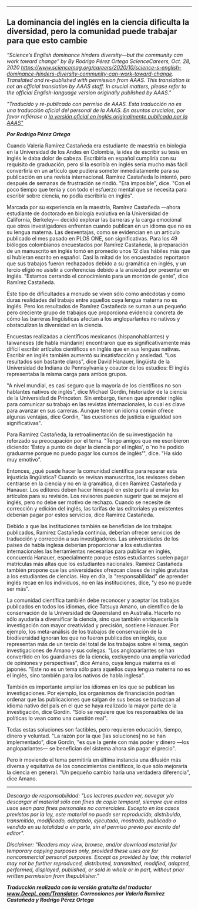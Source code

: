 
---
La dominancia del inglés en la ciencia dificulta la diversidad, pero la comunidad puede trabajar para que esto cambie
---

_“Science’s English dominance hinders diversity—but the community can work toward change” by By Rodrigo Pérez Ortega ScienceCareers, Oct. 28, 2020 https://www.sciencemag.org/careers/2020/10/science-s-english-dominance-hinders-diversity-community-can-work-toward-change. Translated and re-published with permission from AAAS.  This translation is not an official translation by AAAS staff. In crucial matters, please refer to the official English-language version originally published by AAAS."_ 

_"Traducido y re-publicado con permiso de AAAS.  Esta traducción no es una traducción oficial del personal de la AAAS. En asuntos cruciales, por favor refiérase a [la versión oficial en inglés originalmente publicada por la AAAS"](https://www.sciencemag.org/careers/2020/10/science-s-english-dominance-hinders-diversity-community-can-work-toward-change)_


**_Por Rodrigo Pérez Ortega_**


Cuando Valeria Ramírez Castañeda era estudiante de maestría en biología en la Universidad de los Andes en Colombia, la idea de escribir su tesis en inglés le daba dolor de cabeza. Escribirla en español cumpliría con su requisito de graduación, pero si la escribía en inglés sería mucho más fácil convertirla en un artículo que pudiera someter inmediatamente para su publicación en una revista internacional. Ramírez Castañeda lo intentó, pero después de semanas de frustración se rindió. "Era imposible", dice. "Con el poco tiempo que tenía y con todo el esfuerzo mental que se necesita para escribir sobre ciencia, no podía escribirla en inglés".

Marcada por su experiencia en la maestría, Ramírez Castañeda —ahora estudiante de doctorado en biología evolutiva en la Universidad de California, Berkeley— decidió explorar las barreras y la carga emocional que otros investigadores enfrentan cuando publican en un idioma que no es su lengua materna. Las desventajas, como se evidencían en un artículo publicado el mes pasado en PLOS ONE, son significativas. Para los 49 biólogos colombianos encuestados por Ramírez Castañeda, la preparación de un manuscrito en inglés tomó en promedio unos 12 días hábiles más que si hubieran escrito en español. Casi la mitad de los encuestados reportaron que sus trabajos fueron rechazados debido a su gramática en inglés, y un tercio eligió no asistir a conferencias debido a la ansiedad por presentar en inglés. "Estamos cerrando el conocimiento para un montón de gente", dice Ramírez Castañeda.

Este tipo de dificultades a menudo se viven sólo como anécdotas y como duras realidades del trabajo entre aquellos cuya lengua materna no es inglés. Pero los resultados de Ramírez Castañeda se suman a un pequeño pero creciente grupo de trabajos que proporciona evidencia concreta de cómo las barreras lingüísticas afectan a los angloparlantes no nativos y obstaculizan la diversidad en la ciencia.

Encuestas realizadas a científicos mexicanos (hispanohablantes) y taiwaneses (de habla mandarín) encontraron que es significativamente más difícil escribir artículos científicos en inglés que en sus lenguas nativas. Escribir en inglés también aumentó su insatisfacción y ansiedad. "Los resultados son bastante claros", dice David Hanauer, lingüista de la Universidad de Indiana de Pennsylvania y coautor de los estudios: El inglés representaba la misma carga para ambos grupos.

"A nivel mundial, es casi seguro que la mayoría de los científicos no son hablantes nativos de inglés", dice Michael Gordin, historiador de la ciencia de la Universidad de Princeton. Sin embargo, tienen que aprender inglés para comunicar su trabajo en las revistas internacionales, lo cual es clave para avanzar en sus carreras. Aunque tener un idioma común ofrece algunas ventajas, dice Gordin, "las cuestiones de justicia e igualdad son significativas".

Para Ramírez Castañeda, la retroalimentación de su investigación ha reforzado su preocupación por el tema. "Tengo amigos que me escribieron diciendo: 'Estoy a punto de dejar la ciencia por el inglés', o 'no he podido graduarme porque no puedo pagar los cursos de inglés'", dice. "Ha sido muy emotivo".

Entonces, ¿qué puede hacer la comunidad científica para reparar esta injusticia lingüística? Cuando se revisan manuscritos, los revisores deben centrarse en la ciencia y no en la gramática, dicen Ramírez Castañeda y Hanauer. Los editores deben hacer hincapié en este punto al enviar los artículos para su revisión. Los revisores pueden sugerir que se mejore el inglés, pero no debe ser motivo de rechazo. Cuando se necesite de corrección y edición del inglés, las tarifas de las editoriales ya existentes deberían pagar por estos servicios, dice Ramírez Castañeda.

Debido a que las instituciones también se benefician de los trabajos publicados, Ramírez Castañeda continúa, deberían ofrecer servicios de traducción y corrección a sus investigadores. Las universidades de los países de habla inglesa deberían proporcionar a los estudiantes internacionales las herramientas necesarias para publicar en inglés, concuerda Hanauer, especialmente porque estos estudiantes suelen pagar matrículas más altas que los estudiantes nacionales. Ramírez Castañeda también propone que las universidades ofrezcan clases de inglés gratuitas a los estudiantes de ciencias. Hoy en día, la "responsabilidad" de aprender inglés recae en los individuos, no en las instituciones, dice, "y eso no puede ser más".

La comunidad científica también debe reconocer y aceptar los trabajos publicados en todos los idiomas, dice Tatsuya Amano, un científico de la conservación de la Universidad de Queensland en Australia. Hacerlo no sólo ayudaría a diversificar la ciencia, sino que también enriquecería la investigación con mayor creatividad y precisión, sostiene Hanauer. Por ejemplo, los meta-análisis de los trabajos de conservación de la biodiversidad ignoran los que no fueron publicados en inglés, que representan más de un tercio del total de los trabajos sobre el tema, según investigaciones de Amano y sus colegas. "Los angloparlantes se han convertido en los guardianes de la ciencia, excluyendo una amplia variedad de opiniones y perspectivas", dice Amano, cuya lengua materna es el japonés. "Este no es un tema sólo para aquellos cuya lengua materna no es el inglés, sino también para los nativos de habla inglesa".

También es importante ampliar los idiomas en los que se publican las investigaciones. Por ejemplo, los organismos de financiación podrían ordenar que las publicaciones que salgan de sus becas se traduzcan al idioma nativo del país en el que se haya realizado la mayor parte de la investigación, dice Gordin. "Sólo se requiere que los responsables de las políticas lo vean como una cuestión real".

Todas estas soluciones son factibles, pero requieren educación, tiempo, dinero y voluntad. "La razón por la que [las soluciones] no se han implementado", dice Gordin, "es que la gente con más poder y dinero —los angloparlantes— se benefician del sistema ahora sin pagar el precio".

Pero ir moviendo el tema permitiría en última instancia una difusión más diversa y equitativa de los conocimientos científicos, lo que sólo mejoraría la ciencia en general. "Un pequeño cambio haría una verdadera diferencia", dice Amano.


_ _ _ _ _ 

_Descargo de responsabilidad: "Los lectores pueden ver, navegar y/o descargar el material sólo con fines de copia temporal, siempre que estos usos sean para fines personales no comerciales. Excepto en los casos previstos por la ley, este material no puede ser reproducido, distribuido, transmitido, modificado, adaptado, ejecutado, mostrado, publicado o vendido en su totalidad o en parte, sin el permiso previo por escrito del editor"._

_Disclaimer: "Readers may view, browse, and/or download material for temporary copying purposes only, provided these uses are for noncommercial personal purposes. Except as provided by law, this material may not be further reproduced, distributed, transmitted, modified, adapted, performed, displayed, published, or sold in whole or in part, without prior written permission from thepublisher."_


_**Traducción realizada con la versión gratuita del traductor www.DeepL.com/Translator. Correcciones por Valeria Ramírez Castañeda y Rodrigo Pérez Ortega**_

